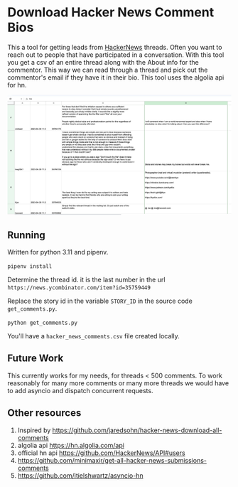 # Download Hacker News Comment Bios

This a tool for getting leads from [HackerNews](https://news.ycombinator.com/) threads.
Often you want to reach
out to people that have participated in a conversation. With this tool you get
a csv of an entire thread along with the About info for the commentor.
This way we can read through a thread and pick out the commentor's email
if they have it in their bio. This tool uses the algolia api for hn.

![screenshot](screenshot.png)

## Running

Written for python 3.11 and pipenv.

`pipenv install`

Determine the thread id. it is the last number in the url `https://news.ycombinator.com/item?id=35759449`

Replace the story id in the variable `STORY_ID` in the source code `get_comments.py`.

`python get_comments.py`

You'll have a `hacker_news_comments.csv` file created locally.

## Future Work

This currently works for my needs, for threads < 500 comments. To work reasonably
for many more comments or many more threads we would have to add asyncio and dispatch
concurrent requests.

## Other resources

1. Inspired by https://github.com/jaredsohn/hacker-news-download-all-comments
1. algolia api https://hn.algolia.com/api
1. official hn api https://github.com/HackerNews/API#users
1. https://github.com/minimaxir/get-all-hacker-news-submissions-comments
1. https://github.com/itielshwartz/asyncio-hn
